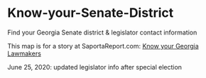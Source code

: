 # Know-your-Senate-District
Find your Georgia Senate district &amp; legislator contact information

This map is for a story at SaportaReport.com: [Know your Georgia Lawmakers](https://saportareport.com/know-your-georgia-lawmakers-their-annual-session-is-about-to-start/)

June 25, 2020: updated legislator info after special election
